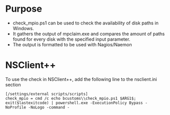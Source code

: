 # Purpose
- check_mpio.ps1 can be used to check the availability of disk paths in Windows.  
- It gathers the output of mpclaim.exe and compares the amount of paths found for every disk with the specified input parameter.
- The output is formatted to be used with Nagios/Naemon

# NSClient++
To use the check in NSClient++, add the following line to the nsclient.ini section
```
[/settings/external scripts/scripts]
check_mpio = cmd /c echo bcustoms\\check_mpio.ps1 $ARG1$; exit($lastexitcode) | powershell.exe -ExecutionPolicy Bypass -NoProfile -NoLogo -command -
```
